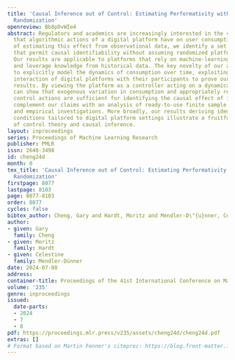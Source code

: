 ```yaml
---
title: 'Causal Inference out of Control: Estimating Performativity without Treatment
  Randomization'
openreview: Bb8pOvWIe4
abstract: Regulators and academics are increasingly interested in the causal effect
  that algorithmic actions of a digital platform have on user consumption. In pursuit
  of estimating this effect from observational data, we identify a set of assumptions
  that permit causal identifiability without assuming randomized platform actions.
  Our results are applicable to platforms that rely on machine-learning-powered predictions
  and leverage knowledge from historical data. The key novelty of our approach is
  to explicitly model the dynamics of consumption over time, exploiting the repeated
  interaction of digital platforms with their participants to prove our identifiability
  results. By viewing the platform as a controller acting on a dynamical system, we
  can show that exogenous variation in consumption and appropriately responsive algorithmic
  control actions are sufficient for identifying the causal effect of interest. We
  complement our claims with an analysis of ready-to-use finite sample estimators
  and empirical investigations. More broadly, our results deriving identifiability
  conditions tailored to digital platform settings illustrate a fruitful interplay
  of control theory and causal inference.
layout: inproceedings
series: Proceedings of Machine Learning Research
publisher: PMLR
issn: 2640-3498
id: cheng24d
month: 0
tex_title: 'Causal Inference out of Control: Estimating Performativity without Treatment
  Randomization'
firstpage: 8077
lastpage: 8103
page: 8077-8103
order: 8077
cycles: false
bibtex_author: Cheng, Gary and Hardt, Moritz and Mendler-D\"{u}nner, Celestine
author:
- given: Gary
  family: Cheng
- given: Moritz
  family: Hardt
- given: Celestine
  family: Mendler-Dünner
date: 2024-07-08
address:
container-title: Proceedings of the 41st International Conference on Machine Learning
volume: '235'
genre: inproceedings
issued:
  date-parts:
  - 2024
  - 7
  - 8
pdf: https://proceedings.mlr.press/v235/assets/cheng24d/cheng24d.pdf
extras: []
# Format based on Martin Fenner's citeproc: https://blog.front-matter.io/posts/citeproc-yaml-for-bibliographies/
---
```

